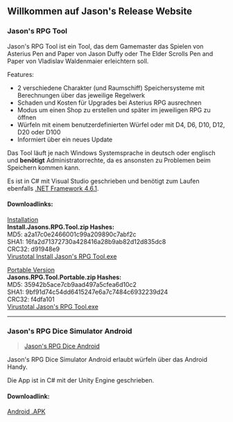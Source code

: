 ## Willkommen auf Jason's Release Website

### Jason's RPG Tool
<blockquote class="imgur-embed-pub" lang="en" data-id="a/r2M2RQb"><a href="//imgur.com/r2M2RQb"></a></blockquote><script async src="//s.imgur.com/min/embed.js" charset="utf-8"></script>

Jason's RPG Tool ist ein Tool, das dem Gamemaster das Spielen von Asterius Pen and Paper von Jason Duffy oder The Elder Scrolls Pen and Paper von Vladislav Waldenmaier erleichtern soll.

Features:
- 2 verschiedene Charakter (und Raumschiff) Speichersysteme mit Berechnungen über das jeweilige Regelwerk
- Schaden und Kosten für Upgrades bei Asterius RPG ausrechnen
- Modus um einen Shop zu erstellen und später im jeweiligen RPG zu öffnen
- Würfeln mit einem benutzerdefinierten Würfel oder mit D4, D6, D10, D12, D20 oder D100
- Informiert über ein neues Update

Das Tool läuft je nach Windows Systemsprache in deutsch oder englisch und **benötigt** Administratorrechte, da es ansonsten zu Problemen beim Speichern kommen kann.

Es ist in C# mit Visual Studio geschrieben und benötigt zum Laufen ebenfalls [.NET Framework 4.6.1](https://www.microsoft.com/de-de/download/details.aspx?id=49982).

#### Downloadlinks:

[Installation](https://github.com/Jason360x/jason360x.github.io/releases/download/v1.6/Install.Jasons.RPG.Tool.zip)
<br>**Install.Jasons.RPG.Tool.zip Hashes:**
<br> MD5: a2a17c0e2466001c99a209890c7abf2c
<br> SHA1: 16fa2d71372730a428416a28b9ab82d12d835dc8
<br> CRC32: d91948e9
<br> [Virustotal Install Jason's RPG Tool.exe](https://www.virustotal.com/gui/file-analysis/ZGQwMmZlNmVkMmI4MmI0OGViNzUxMDMyYjk1MzRmNGY6MTU2MzAzMTMzNw==/)

[Portable Version](https://github.com/Jason360x/jason360x.github.io/releases/download/v1.5.0/Jasons.RPG.Tool.Portable.zip)
<br>**Jasons.RPG.Tool.Portable.zip Hashes:**
<br> MD5: 35942b5ace7cb9aad497a5cfea6d10c2
<br> SHA1: 9bf91d74c54dd6415247e6a7c7484c6932239d24
<br> CRC32: f4dfa101
<br> [Virustotal Jason's RPG Tool.exe](https://www.virustotal.com/gui/file-analysis/NjQ0MGZjNTBkZGUwYzJlNmI5MjY4ZWY2M2RkYTNiNDI6MTU2MzAzMTQ1Mg==/) 


----

### Jason's RPG Dice Simulator Android
<blockquote class="imgur-embed-pub" lang="en" data-id="a/f2bGIbh"><a href="//imgur.com/f2bGIbh">Jason&#39;s RPG Dice Android</a></blockquote><script async src="//s.imgur.com/min/embed.js" charset="utf-8"></script>

Jason's RPG Dice Simulator Android erlaubt würfeln über das Android Handy.

Die App ist in C# mit der Unity Engine geschrieben.

#### Downloadlink:

[Android .APK](https://github.com/Jason360x/jason360x.github.io/releases/download/v1.0/JasonsRPGDiceAndroid.7z)